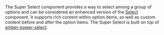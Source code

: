 The Super Select component provides a way to select among a group of options and can be considered an enhanced version of the [Select](/components/form/select) component. It supports rich content within option items, as well as custom content before and after the option items. The Super Select is built on top of [ember-power-select](https://github.com/cibernox/ember-power-select).